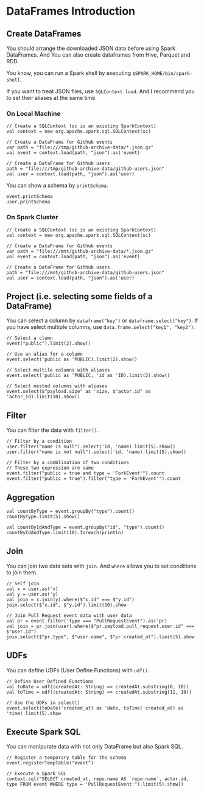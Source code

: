 # DataFrames Introduction

## Create DataFrames

You should arrange the downloaded JSON data before using Spark DataFrames.
And You can also create dataframes from Hive, Parquet and RDD.

You know, you can run a Spark shell by executing `$SPARK_HOME/bin/spark-shell`.

If you want to treat JSON files, use `SQLContext.load`.
And I recommend you to set their aliases at the same time.

### On Local Machine

```
// Create a SQLContext (sc is an existing SparkContext)
val context = new org.apache.spark.sql.SQLContext(sc)

// Create a DataFrame for Github events
var path = "file:///tmp/github-archive-data/*.json.gz"
val event = context.load(path, "json").as('event)

// Create a DataFrame for Github users
path = "file:///tmp/github-archive-data/github-users.json"
val user = context.load(path, "json").as('user)
```

You can show a schema by `printSchema`.

```
event.printSchema
user.printSchema
```

### On Spark Cluster

```
// Create a SQLContext (sc is an existing SparkContext)
val context = new org.apache.spark.sql.SQLContext(sc)

// Create a DataFrame for Github events
var path = "file:///mnt/github-archive-data/*.json.gz"
val event = context.load(path, "json").as('event)

// Create a DataFrame for Github users
path = "file:///mnt/github-archive-data/github-users.json"
val user = context.load(path, "json").as('user)
```

## Project (i.e. selecting some fields of a DataFrame)

You can select a column by `dataframe("key")` or `dataframe.select("key")`.
If you have select multiple columns, use `data.frame.select("key1", "key2")`.

```
// Select a clumn
event("public").limit(2).show()

// Use an alias for a column
event.select('public as 'PUBLIC).limit(2).show()

// Select multile columns with aliases
event.select('public as 'PUBLIC, 'id as 'ID).limit(2).show()

// Select nested columns with aliases
event.select($"payload.size" as 'size, $"actor.id" as 'actor_id).limit(10).show()
```

## Filter

You can filter the data with `filter()`.

```
// Filter by a condition
user.filter("name is null").select('id, 'name).limit(5).show()
user.filter("name is not null").select('id, 'name).limit(5).show()

// Filter by a comblination of two conditions
// These two expression are same
event.filter("public = true and type = 'ForkEvent'").count
event.filter("public = true").filter("type = 'ForkEvent'").count
```

## Aggregation

```
val countByType = event.groupBy("type").count()
countByType.limit(5).show()

val countByIdAndType = event.groupBy("id", "type").count()
countByIdAndType.limit(10).foreach(println)
```

## Join

You can join two data sets with `join`.
And `where` allows you to set conditions to join them.

```
// Self join
val x = user.as('x)
val y = user.as('y)
val join = x.join(y).where($"x.id" === $"y.id")
join.select($"x.id", $"y.id").limit(10).show

// Join Pull Request event data with user data
val pr = event.filter('type === "PullRequestEvent").as('pr)
val join = pr.join(user).where($"pr.payload.pull_request.user.id" === $"user.id")
join.select($"pr.type", $"user.name", $"pr.created_at").limit(5).show
```

## UDFs

You can define UDFs (User Define Functions) with `udf()`.

```
// Define User Defined Functions
val toDate = udf((createdAt: String) => createdAt.substring(0, 10))
val toTime = udf((createdAt: String) => createdAt.substring(11, 19))

// Use the UDFs in select()
event.select(toDate('created_at) as 'date, toTime('created_at) as 'time).limit(5).show
```

## Execute Spark SQL

You can manipurate data with not only DataFrame but also Spark SQL.

```
// Register a temporary table for the schema
event.registerTempTable("event")

// Execute a Spark SQL
context.sql("SELECT created_at, repo.name AS `repo.name`, actor.id, type FROM event WHERE type = 'PullRequestEvent'").limit(5).show()
```

